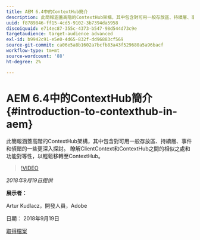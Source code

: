 ```yaml
---
title: AEM 6.4中的ContextHub簡介
description: 此簡報涵蓋高階的ContextHub架構，其中包含對可用一般存放區、持續層、事件和偵錯的一些更深入探討。 瞭解ClientContext和ContextHub之間的相似之處和功能對等性，以輕鬆移轉至ContextHub。
uuid: f8789846-ff15-4cd5-9102-3b7394da5958
discoiquuid: e714ec87-355c-4373-b547-98d544d73c9e
targetaudience: target-audience advanced
exl-id: b9942c91-e5e0-4d65-832f-dd96883cf569
source-git-commit: ca06e5a8b1602a7bcfb83a43f529680a5a96bacf
workflow-type: tm+mt
source-wordcount: '88'
ht-degree: 2%

---
```


# AEM 6.4中的ContextHub簡介{#introduction-to-contexthub-in-aem}

此簡報涵蓋高階的ContextHub架構，其中包含對可用一般存放區、持續層、事件和偵錯的一些更深入探討。 瞭解ClientContext和ContextHub之間的相似之處和功能對等性，以輕鬆移轉至ContextHub。

>[!VIDEO](https://video.tv.adobe.com/v/23839/?quality=9)

*2018年9月19日提供*

**展示者：**

Artur Kudlacz，開發人員，Adobe

日期： 2018年9月19日

[取得檔案](assets/gems-session-introduction-to-contexthub-in-aem-64.pdf)

<!--
[Get back to the Overview](https://helpx.adobe.com/experience-manager/kt/eseminars/gems/aem-index.html)
-->
